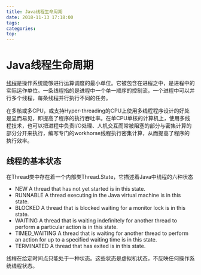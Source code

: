 ```yaml
---
title: Java线程生命周期
date: 2018-11-13 17:18:00
tags: 
categories: 
top: 
---
```


# Java线程生命周期

<!-- more -->

[线程](https://zh.wikipedia.org/zh-hans/%E7%BA%BF%E7%A8%8B)是操作系统能够进行运算调度的最小单位。它被包含在进程之中，是进程中的实际运作单位。一条线程指的是进程中一个单一顺序的控制流，一个进程中可以并行多个线程，每条线程并行执行不同的任务。

在多核或多CPU，或支持Hyper-threading的CPU上使用多线程程序设计的好处是显而易见，即提高了程序的执行吞吐率。在单CPU单核的计算机上，使用多线程技术，也可以把进程中负责I/O处理、人机交互而常被阻塞的部分与密集计算的部分分开来执行，编写专门的workhorse线程执行密集计算，从而提高了程序的执行效率。

## 线程的基本状态

在Thread类中存在着一个内部类Thread.State，它描述着Java中线程的六种状态

* NEW
A thread that has not yet started is in this state.
* RUNNABLE
A thread executing in the Java virtual machine is in this state.
* BLOCKED
A thread that is blocked waiting for a monitor lock is in this state.
* WAITING
A thread that is waiting indefinitely for another thread to perform a particular action is in this state.
* TIMED_WAITING
A thread that is waiting for another thread to perform an action for up to a specified waiting time is in this state.
* TERMINATED
A thread that has exited is in this state.

线程在给定时间点只能处于一种状态。这些状态是虚拟机状态，不反映任何操作系统线程状态。